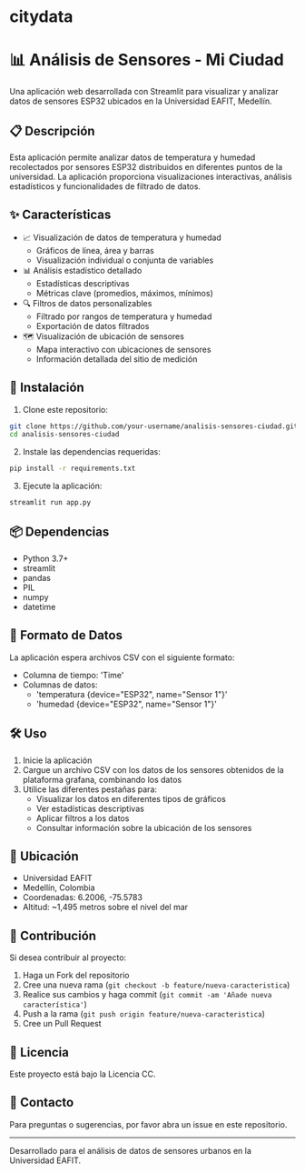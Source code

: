 # citydata

# 📊 Análisis de Sensores - Mi Ciudad

Una aplicación web desarrollada con Streamlit para visualizar y analizar datos de sensores ESP32 ubicados en la Universidad EAFIT, Medellín.

## 📋 Descripción

Esta aplicación permite analizar datos de temperatura y humedad recolectados por sensores ESP32 distribuidos en diferentes puntos de la universidad. La aplicación proporciona visualizaciones interactivas, análisis estadísticos y funcionalidades de filtrado de datos.

## ✨ Características

- 📈 Visualización de datos de temperatura y humedad
  - Gráficos de línea, área y barras
  - Visualización individual o conjunta de variables
- 📊 Análisis estadístico detallado
  - Estadísticas descriptivas
  - Métricas clave (promedios, máximos, mínimos)
- 🔍 Filtros de datos personalizables
  - Filtrado por rangos de temperatura y humedad
  - Exportación de datos filtrados
- 🗺️ Visualización de ubicación de sensores
  - Mapa interactivo con ubicaciones de sensores
  - Información detallada del sitio de medición

## 🚀 Instalación

1. Clone este repositorio:
```bash
git clone https://github.com/your-username/analisis-sensores-ciudad.git
cd analisis-sensores-ciudad
```

2. Instale las dependencias requeridas:
```bash
pip install -r requirements.txt
```

3. Ejecute la aplicación:
```bash
streamlit run app.py
```

## 📦 Dependencias

- Python 3.7+
- streamlit
- pandas
- PIL
- numpy
- datetime

## 📁 Formato de Datos

La aplicación espera archivos CSV con el siguiente formato:

- Columna de tiempo: 'Time'
- Columnas de datos:
  - 'temperatura {device="ESP32", name="Sensor 1"}'
  - 'humedad {device="ESP32", name="Sensor 1"}'

## 🛠️ Uso

1. Inicie la aplicación
2. Cargue un archivo CSV con los datos de los sensores obtenidos de la plataforma grafana, combinando los datos
3. Utilice las diferentes pestañas para:
   - Visualizar los datos en diferentes tipos de gráficos
   - Ver estadísticas descriptivas
   - Aplicar filtros a los datos
   - Consultar información sobre la ubicación de los sensores

## 📍 Ubicación

- Universidad EAFIT
- Medellín, Colombia
- Coordenadas: 6.2006, -75.5783
- Altitud: ~1,495 metros sobre el nivel del mar

## 👥 Contribución

Si desea contribuir al proyecto:

1. Haga un Fork del repositorio
2. Cree una nueva rama (`git checkout -b feature/nueva-caracteristica`)
3. Realice sus cambios y haga commit (`git commit -am 'Añade nueva característica'`)
4. Push a la rama (`git push origin feature/nueva-caracteristica`)
5. Cree un Pull Request

## 📄 Licencia

Este proyecto está bajo la Licencia CC.

## 🤝 Contacto

Para preguntas o sugerencias, por favor abra un issue en este repositorio.

---
Desarrollado para el análisis de datos de sensores urbanos en la Universidad EAFIT.
